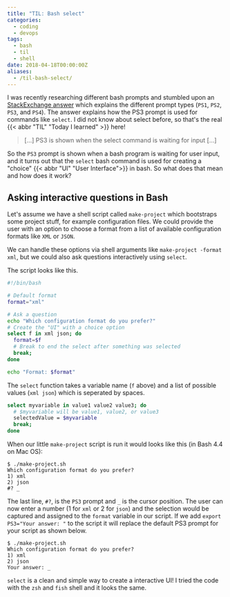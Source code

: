 ```yaml
---
title: "TIL: Bash select"
categories: 
  - coding
  - devops
tags:
  - bash
  - til
  - shell
date: 2018-04-18T00:00:00Z
aliases:
  - /til-bash-select/
---
```


I was recently researching different bash prompts and stumbled upon an [StackExchange answer](https://unix.stackexchange.com/a/193660/136550 "StackExchange answer for question 'In which situations are PS2, PS3, PS4 used as the prompt?'") which explains the different prompt types (`PS1`, `PS2`, `PS3`, and `PS4`). The answer explains how the PS3 prompt is used for commands like `select`. I did not know about select before, so that's the real {{< abbr "TIL" "Today I learned" >}} here!

> [...] PS3 is shown when the select command is waiting for input [...]

So the `PS3` prompt is shown when a bash program is waiting for user input, and it turns out that the `select` bash command is used for creating a "choice" {{< abbr "UI" "User Interface">}} in bash. So what does that mean and how does it work?

## Asking interactive questions in Bash

Let's assume we have a shell script called `make-project` which bootstraps some project stuff, for example configuration files. We could provide the user with an option to choose a format from a list of available configuration formats like `XML` or `JSON`.

We can handle these options via shell arguments like `make-project -format xml`, but we could also ask questions interactively using `select`.

The script looks like this.

```sh
#!/bin/bash

# Default format
format="xml"

# Ask a question
echo "Which configuration format do you prefer?"
# Create the "UI" with a choice option
select f in xml json; do
  format=$f
  # Break to end the select after something was selected
  break;
done

echo "Format: $format"
```

The `select` function takes a variable name (`f` above) and a list of possible values (`xml json`) which is seperated by spaces.

```sh
select myvariable in value1 value2 value3; do
  # $myvariable will be value1, value2, or value3
  selectedValue = $myvariable
  break;
done
```

When our little `make-project` script is run it would looks like this (in Bash 4.4 on Mac OS):
```
$ ./make-project.sh
Which configuration format do you prefer?
1) xml
2) json
#? _
```

The last line, `#?`, is the `PS3` prompt and `_` is the cursor position. The user can now enter a number (1 for `xml` or 2 for `json`) and the selection would be captured and assigned to the `format` variable in our script. If we add `export PS3="Your answer: "` to the script it will replace the default PS3 prompt for your script as shown below.

```
$ ./make-project.sh
Which configuration format do you prefer?
1) xml
2) json
Your answer: _
```

`select` is a clean and simple way to create a interactive UI! I tried the code with the `zsh` and `fish` shell and it looks the same.
